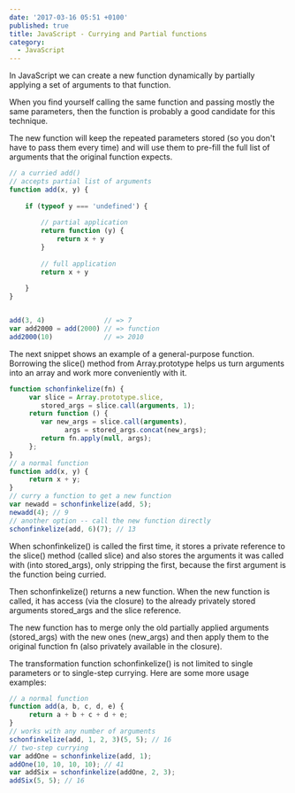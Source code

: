 ```yaml
---
date: '2017-03-16 05:51 +0100'
published: true
title: JavaScript - Currying and Partial functions
category:
  - JavaScript
---
```

In JavaScript we can create a new function dynamically by partially applying a set of arguments to that function.

When you find yourself calling the same function and passing mostly the same parameters, then the function is probably a good candidate for this technique. 

The new function will keep the repeated parameters stored (so you don't have to pass them every time) and will use them to pre-fill the full list of arguments that the original function expects. 

```js
// a curried add()
// accepts partial list of arguments
function add(x, y) {
	
    if (typeof y === 'undefined') {
    
    	// partial application	
        return function (y) {
        	return x + y
        }
        
        // full application
        return x + y
        
    }
}


add(3, 4)               // => 7
var add2000 = add(2000) // => function
add2000(10)             // => 2010


```

The next snippet shows an example of a general-purpose function. Borrowing the slice() method from Array.prototype helps us turn arguments into an array and work more conveniently with it. 

```js
function schonfinkelize(fn) {
     var slice = Array.prototype.slice,
        stored_args = slice.call(arguments, 1);
     return function () {
        var new_args = slice.call(arguments),
              args = stored_args.concat(new_args);
        return fn.apply(null, args);
     };
}
// a normal function
function add(x, y) {
     return x + y;
}
// curry a function to get a new function
var newadd = schonfinkelize(add, 5);
newadd(4); // 9
// another option -- call the new function directly
schonfinkelize(add, 6)(7); // 13
```

When schonfinkelize() is called the first time, it stores a private reference to the slice() method (called slice) and also stores the arguments it was called with (into stored_args), only stripping the first, because the first argument is the function being curried.

Then schonfinkelize() returns a new function. When the new function is called, it has access (via the closure) to the already privately stored arguments stored_args and the slice reference. 

The new function has to merge only the old partially applied arguments (stored_args) with the new ones (new_args) and then apply them to the original function fn (also privately available in the closure). 

The transformation function schonfinkelize() is not limited to single parameters or to single-step currying. Here are some more usage examples: 

```js
// a normal function
function add(a, b, c, d, e) {
     return a + b + c + d + e;
}
// works with any number of arguments
schonfinkelize(add, 1, 2, 3)(5, 5); // 16
// two-step currying
var addOne = schonfinkelize(add, 1);
addOne(10, 10, 10, 10); // 41
var addSix = schonfinkelize(addOne, 2, 3);
addSix(5, 5); // 16
```